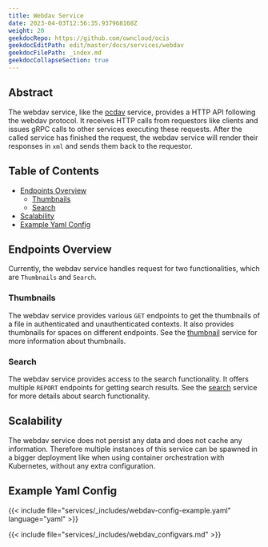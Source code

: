 ```yaml
---
title: Webdav Service
date: 2023-04-03T12:56:35.937968168Z
weight: 20
geekdocRepo: https://github.com/owncloud/ocis
geekdocEditPath: edit/master/docs/services/webdav
geekdocFilePath: _index.md
geekdocCollapseSection: true
---
```


## Abstract

The webdav service, like the [ocdav](https://github.com/owncloud/ocis/tree/master/services/ocdav) service, provides a HTTP API following the webdav protocol. It receives HTTP calls from requestors like clients and issues gRPC calls to other services executing these requests. After the called service has finished the request, the webdav service will render their responses in `xml` and sends them back to the requestor.

## Table of Contents

* [Endpoints Overview](#endpoints-overview)
  * [Thumbnails](#thumbnails)
  * [Search](#search)
* [Scalability](#scalability)
* [Example Yaml Config](#example-yaml-config)

## Endpoints Overview

Currently, the webdav service handles request for two functionalities, which are `Thumbnails` and `Search`.

### Thumbnails

The webdav service provides various `GET` endpoints to get the thumbnails of a file in authenticated and unauthenticated contexts. It also provides thumbnails for spaces on different endpoints. 
See the [thumbnail](https://github.com/owncloud/ocis/tree/master/services/thumbnails) service for more information about thumbnails.

### Search

The webdav service provides access to the search functionality. It offers multiple `REPORT` endpoints for getting search results. 
See the [search](https://github.com/owncloud/ocis/tree/master/services/search) service for more details about search functionality. 

## Scalability

The webdav service does not persist any data and does not cache any information. Therefore multiple instances of this service can be spawned in a bigger deployment like when using container orchestration with Kubernetes, without any extra configuration.

## Example Yaml Config

{{< include file="services/_includes/webdav-config-example.yaml"  language="yaml" >}}

{{< include file="services/_includes/webdav_configvars.md" >}}

